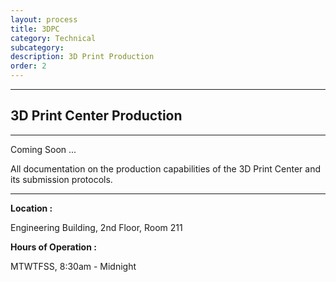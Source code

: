 ```yaml
---
layout: process
title: 3DPC
category: Technical
subcategory: 
description: 3D Print Production
order: 2
---
```


<hr class="homebreak">

## 3D Print Center Production
---

Coming Soon ...

All documentation on the production capabilities of the 3D Print Center and its submission protocols. 

------

**Location :** 

Engineering Building, 2nd Floor, Room 211



**Hours of Operation :**

MTWTFSS, 8:30am - Midnight